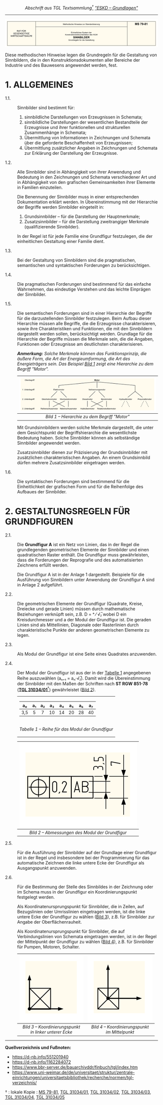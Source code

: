 *<p align="center">Abschrift aus TGL Textsammlung[<sup>†</sup>](#1)
["ESKD – Grundlagen"][MS 79-81]</p>*

---

<p align="center"><img src="MS-79-81/000000-Dokumentenkopf.svg"/></p>

[MS 79-81]: https://bauarchivddr.bbr-server.de/bauarchivddr/archiv/tglarchiv/tgl-em/tgl-em-013-1987.pdf#page=137 "ISBN 3-7405-0015-8 (Lizenz-Nr. 105-184/1/87) Einheitliches System der Konstruktionsdokumentation des RGW. Grundlagen. Ausgabe 1987, ab Seite 269"

Diese methodischen Hinweise legen die Grundregeln für die Gestaltung von
Sinnbildern, die in den Konstruktionsdokumenten aller Bereiche der Industrie
und des Bauwesens angewendet werden, fest.

# 1. ALLGEMEINES

<dl><dt><span id="par-1-1">1.1.</span></dt><dd>

Sinnbilder sind bestimmt für:

1. sinnbildliche Darstellungen von Erzeugnissen in Schemata;
2. sinnbildliche Darstellungen der wesentlichen Bestandteile der Erzeugnisse
   und ihrer funktionellen und strukturellen Zusammenhänge in Schemata;
3. Übermittlung von Informationen in Zeichnungen und Schemata über die
   geforderte Beschaffenheit von Erzeugnissen;
4. Übermittlung zusätzlicher Angaben in Zeichnungen und Schemata zur Erklärung
   der Darstellung der Erzeugnisse.

</dd><dt><span id="par-1-2">1.2.</span></dt><dd>

Alle Sinnbilder sind in Abhängigkeit von ihrer Anwendung und Bedeutung in den
Zeichnungen und Schemata verschiedener Art und in Abhängigkeit von den
grafischen Gemeinsamkeiten ihrer Elemente in Familien einzuteilen.

Die Benennung der Sinnbilder muss in einer entsprechenden Dokumentation
erklärt werden. In Übereinstimmung mit der Hierarchie der Begriffe werden
Sinnbilder eingeteilt in:

1. Grundsinnbilder – für die Darstellung der Hauptmerkmale;
2. Zusatzsinnbilder – für die Darstellung zweitrangiger Merkmale
   (qualifizierende Sinnbilder).

In der Regel ist für jede Familie eine Grundfigur festzulegen, die der
einheitlichen Gestaltung einer Familie dient.

</dd><dt><span id="par-1-3">1.3.</span></dt><dd>

Bei der Gestaltung von Sinnbildern sind die pragmatischen, semantischen und
syntaktischen Forderungen zu berücksichtigen.

</dd><dt><span id="par-1-4">1.4.</span></dt><dd>

Die pragmatischen Forderungen sind bestimmend für das einfache Wahrnehmen, das
eindeutige Verstehen und das leichte Einprägen der Sinnbilder.

</dd><dt><span id="par-1-5">1.5.</span></dt><dd>

Die semantischen Forderungen sind in einer Hierarchie der Begriffe für die
darzustellenden Sinnbilder festzulegen. Beim Aufbau dieser Hierarchie müssen
alle Begriffe, die die Erzeugnisse charakterisieren, sowie ihre
Charakteristiken und Funktionen, die mit den Sinnbildern dargestellt werden
sollen, berücksichtigt werden. Grundlage für die Hierarchie der Begriffe
müssen die Merkmale sein, die die Angaben, Funktionen oder Erzeugnisse am
deutlichsten charakterisieren.

***Anmerkung:*** *Solche Merkmale können das Funktionsprinzip, die äußere
Form, die Art der Energieumformung, die Art des Energieträgers sein. Das
Beispiel <a href="#img-1">Bild 1</a> zeigt eine Hierarchie zu dem Begriff
"Motor".*

</dd><dt/><dd>

<div align="center">

| <span id="img-1">![Bild 1]</span>
| :-:
| *Bild 1 – Hierarchie zu dem Begriff "Motor"*

</div>

[Bild 1]: MS-79-81/010100-Hierarchie-Begriff-Motor.svg "Bild 1 – Hierarchie zu dem Begriff Motor"

Mit Grundsinnbildern werden solche Merkmale dargestellt, die unter dem
Gesichtspunkt der Begriffshierarchie die wesentlichste Bedeutung haben. Solche
Sinnbilder können als selbständige Sinnbilder angewendet werden.

Zusatzsinnbilder dienen zur Präzisierung der Grundsinnbilder mit zusätzlichen
charakteristischen Angaben. An einem Grundsinnbild dürfen mehrere
Zusatzsinnbilder eingetragen werden.

</dd><dt><span id="par-1-6">1.6.</span></dt><dd>

Die syntaktischen Forderungen sind bestimmend für die Einheitlichkeit der
grafischen Form und für die Reihenfolge des Aufbaues der Sinnbilder.

</dd></dl>

# 2. GESTALTUNGSREGELN FÜR GRUNDFIGUREN

<dl><dt><span id="par-2-1">2.1.</span></dt><dd>

Die **Grundfigur A** ist ein Netz von Linien, das in der Regel die
grundlegenden geometrischen Elemente der Sinnbilder und einen quadratischen
Raster enthält. Die Grundfigur muss gewährleisten, dass die Forderungen der
Reprografie und des automatisierten Zeichnens erfüllt werden.

Die Grundfigur A ist in der Anlage 1 dargestellt. Beispiele für die Ausführung
von Sinnbildern unter Anwendung der Grundfigur A sind in Anlage 2 aufgeführt.

</dd><dt><span id="par-2-2">2.2.</span></dt><dd>

Die geometrischen Elemente der Grundfigur (Quadrate, Kreise, Dreiecke und
gerade Linien) müssen durch mathematische Beziehungen verknüpft sein, z.B.
D = ᵃ ⁄ √₂̅ wobei D ein Kreisdurchmesser und a der Modul der Grundfigur ist.
Die geraden Linien sind als Mittellinien, Diagonale oder Rasterlinien durch
charakteristische Punkte der anderen geometrischen Elemente zu legen.

</dd><dt><span id="par-2-3">2.3.</span></dt><dd>

Als Modul der Grundfigur ist eine Seite eines Quadrates anzuwenden.

</dd><dt><span id="par-2-4">2.4.</span></dt><dd>

Der Modul der Grundfigur ist aus der in der <a href="#tab-1">Tabelle 1</a>
angegebenen Reihe auszuwählen (aₙ₊₁ = aₙ⋅√₂̅). Damit wird die Übereinstimmung
der Sinnbilder mit den Maßen der Schriften nach **ST RGW 851-78**
(**[TGL 31034/01]**[<sup>†</sup>](#1)) gewährleistet
(<a href="#img-2">Bild 2</a>).

[TGL 31034/01]: https://bauarchivddr.bbr-server.de/bauarchivddr/archiv/tglarchiv/tgl30001bis40000/tgl31001bis31500/tgl-31034-1-sep-1980.pdf "TGL 31034/01 9/1980 Einheitliches System der Konstruktionsdokumentation des RGW. Schrift in Zeichnungen, Grundsätze"
[TGL 31034/02]: https://bauarchivddr.bbr-server.de/bauarchivddr/archiv/tglarchiv/tgl30001bis40000/tgl31001bis31500/tgl-31034-2-sep-1980.pdf "TGL 31034/02 9/1980 Einheitliches System der Konstruktionsdokumentation des RGW. Schrift in Zeichnungen, Lateinisches Alphabet"
[TGL 31034/03]: https://bauarchivddr.bbr-server.de/bauarchivddr/archiv/tglarchiv/tgl30001bis40000/tgl31001bis31500/tgl-31034-3-sep-1980.pdf "TGL 31034/03 9/1980 Einheitliches System der Konstruktionsdokumentation des RGW. Schrift in Zeichnungen, Griechisches Alphabet"
[TGL 31034/04]: https://bauarchivddr.bbr-server.de/bauarchivddr/archiv/tglarchiv/tgl30001bis40000/tgl31001bis31500/tgl-31034-4-sep-1980.pdf "TGL 31034/04 9/1980 Einheitliches System der Konstruktionsdokumentation des RGW. Schrift in Zeichnungen, Russisches (kyrillisches) Alphabet"
[TGL 31034/05]: https://bauarchivddr.bbr-server.de/bauarchivddr/archiv/tglarchiv/tgl30001bis40000/tgl31001bis31500/tgl-31034-5-sep-1980.pdf "TGL 31034/05 9/1980 Einheitliches System der Konstruktionsdokumentation des RGW. Schrift in Zeichnungen, Ziffern und Zeichen"

<table id="tab-1" align="center">
<tbody><tr align="center"><td>

| a₀  | a₁  | a₂  | a₃  | a₄  | a₅  | a₆  | a₇  |
| :-: | :-: | :-: | :-: | :-: | :-: | :-: | :-: |
| 3,5 |   5 |   7 |  10 |  14 |  20 |  28 |  40 |

</td></tr><tr align="center"><td>

*Tabelle 1 – Reihe für das Modul der Grundfigur*

</td></tr></tbody>
</table>

<div align="center">

| <span id="img-2">![Bild 2]</span>
| :-:
| *Bild 2 – Abmessungen des Modul der Grundfigur*

</div>

[Bild 2]: MS-79-81/020100-Abmessungen-des-Modul-der-Grundfigur-A.svg "Bild 2 – Abmessungen des Modul der Grundfigur"

</dd><dt><span id="par-2-5">2.5.</span></dt><dd>

Für die Ausführung der Sinnbilder auf der Grundlage einer Grundfigur ist in
der Regel und insbesondere bei der Programmierung für das automatische
Zeichnen die linke untere Ecke der Grundfigur als Ausgangspunkt anzuwenden.

</dd><dt><span id="par-2-6">2.6.</span></dt><dd>

Für die Bestimmung der Stelle des Sinnbildes in der Zeichnung oder im Schema
muss in der Grundfigur ein Koordinierungspunkt festgelegt werden.

Als Koordinatenursprungspunkt für Sinnbilder, die in Zeilen, auf Bezugslinien
oder Umrisslinien eingetragen werden, ist die linke untere Ecke der Grundfigur
zu wählen (<a href="#img-3">Bild 3</a>), z.B. für Sinnbilder zur Angabe der
Oberflächenrauheit.

Als Koordinatenursprungspunkt für Sinnbilder, die auf Verbindungslinien von
Schemata eingetragen werden, ist in der Regel der Mittelpunkt der Grundfigur
zu wählen (<a href="#img-4">Bild 4</a>), z.B. für Sinnbilder für Pumpen,
Motoren, Schalter.

<div align="center">

| <span id="img-3">![Bild 3]</span> | <span id="img-4">![Bild 4]</span>
| :-: | :-:
| *Bild 3 – Koordinierungspunkt<br/>in linker unterer Ecke* | *Bild 4 – Koordinierungspunkt<br/>im Mittelpunkt*

</div>

[Bild 3]: MS-79-81/020200-Koordinatenursprungspunkt-unten-links.svg "Bild 3 – Koordinatenursprungspunkt linke untere Ecke"
[Bild 4]: MS-79-81/020300-Koordinatenursprungspunkt-mittig.svg "Bild 4 – Koordinatenursprungspunkt im Mittelpunkt"

</dd></dl>

---

**Quellverzeichnis und Fußnoten:**

* https://d-nb.info/551201940
* https://d-nb.info/1162284072
* https://www.bbr-server.de/bauarchivddr/finbuch/tgl/index.htm
* https://www.uni-weimar.de/de/universitaet/struktur/zentrale-einrichtungen/universitaetsbibliothek/recherche/normen/tgl-verzeichnis/

<span id="1">†</span>
: lokale Kopie
: [MS 79-81][MS 79-81 lokal],
  [TGL 31034/01][TGL 31034/01 lokal],
  [TGL 31034/02][TGL 31034/02 lokal],
  [TGL 31034/03][TGL 31034/03 lokal],
  [TGL 31034/04][TGL 31034/04 lokal],
  [TGL 31034/05][TGL 31034/05 lokal]

[MS 79-81 lokal]: MS-79-81/tgl-em-013-1987.pdf#page=137 "lokal: ISBN 3-7405-0015-8 (Lizenz-Nr. 105-184/1/87) Ausgabe 1987, ab Seite 269"
[TGL 31034/01 lokal]: ST-RGW-851-78/tgl-31034-1-sep-1980.pdf "lokal TGL 31034/01 9/1980"
[TGL 31034/02 lokal]: ST-RGW-852-78/tgl-31034-2-sep-1980.pdf "lokal TGL 31034/02 9/1980"
[TGL 31034/03 lokal]: ST-RGW-854-78/tgl-31034-3-sep-1980.pdf "lokal TGL 31034/03 9/1980"
[TGL 31034/04 lokal]: ST-RGW-853-78/tgl-31034-4-sep-1980.pdf "lokal TGL 31034/04 9/1980"
[TGL 31034/05 lokal]: ST-RGW-855-78/tgl-31034-5-sep-1980.pdf "lokal TGL 31034/05 9/1980"

<!--
vim: ft=markdown tw=78 ts=4 sw=4 et ai:
-->
